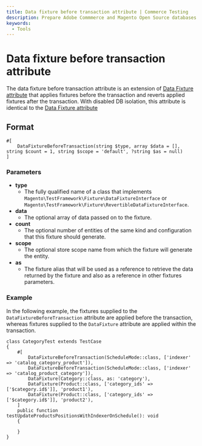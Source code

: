 ```yaml
---
title: Data fixture before transaction attribute | Commerce Testing
description: Prepare Adobe Commmerce and Magento Open Source databases for testing with this built-in PHP attribute.
keywords:
  - Tools
---
```


# Data fixture before transaction attribute

The data fixture before transaction attribute is an extension of [Data Fixture attribute][] that applies fixtures before the transaction and reverts applied fixtures after the transaction. With disabled DB isolation, this attribute is identical to the [Data Fixture attribute][]

## Format

```php?start_inline=1
#[
    DataFixtureBeforeTransaction(string $type, array $data = [], string $count = 1, string $scope = 'default', ?string $as = null)
]
```

### Parameters

-  **type**
   -  The fully qualified name of a class that implements `Magento\TestFramework\Fixture\DataFixtureInterface` or `Magento\TestFramework\Fixture\RevertibleDataFixtureInterface`.
-  **data**
   -  The optional array of data passed on to the fixture.
-  **count**
   -  The optional number of entities of the same kind and configuration that this fixture should generate.
-  **scope**
   -  The optional store scope name from which the fixture will generate the entity.
-  **as**
   -  The fixture alias that will be used as a reference to retrieve the data returned by the fixture and also as a reference in other fixtures parameters.

### Example

In the following example, the fixtures supplied to the `DataFixtureBeforeTransaction` attribute are applied before the transaction, whereas fixtures supplied to the `DataFixture` attribute are applied within the transaction.

```php?start_inline=1
class CategoryTest extends TestCase
{
    #[
        DataFixtureBeforeTransaction(ScheduleMode::class, ['indexer' => 'catalog_category_product']),
        DataFixtureBeforeTransaction(ScheduleMode::class, ['indexer' => 'catalog_product_category']),
        DataFixture(Category::class, as: 'category'),
        DataFixture(Product::class, ['category_ids' => ['$category.id$']], 'product1'),
        DataFixture(Product::class, ['category_ids' => ['$category.id$']], 'product2'),
    ]
    public function testUpdateProductsPositionsWithIndexerOnSchedule(): void
    {

    }
}
```

<!-- LINK DEFINITIONS -->

[Data Fixture attribute]: data-fixture.md
